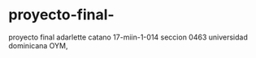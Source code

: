 # proyecto-final-
proyecto final adarlette catano 17-miin-1-014 seccion 0463 universidad dominicana  OYM,
